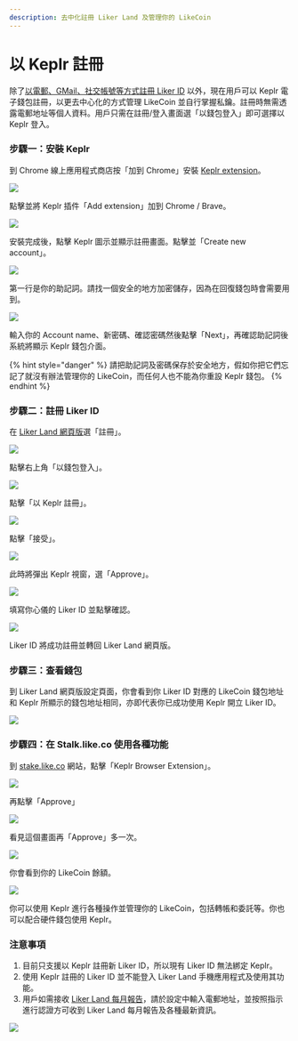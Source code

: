 ```yaml
---
description: 去中化註冊 Liker Land 及管理你的 LikeCoin
---
```


# 以 Keplr 註冊

除了[以電郵、GMail、社交帳號等方式註冊 Liker ID](register.md) 以外，現在用戶可以 Keplr 電子錢包註冊，以更去中心化的方式管理 LikeCoin 並自行掌握私鑰。註冊時無需透露電郵地址等個人資料。用戶只需在註冊/登入畫面選「以錢包登入」即可選擇以 Keplr 登入。

### 步驟一：安裝 Keplr

到 Chrome 線上應用程式商店按「加到 Chrome」安裝 [Keplr extension](https://chrome.google.com/webstore/detail/keplr/dmkamcknogkgcdfhhbddcghachkejeap)。

![](../../.gitbook/assets/keplr01.png)

點擊並將 Keplr 插件「Add extension」加到 Chrome / Brave。

![](../../.gitbook/assets/keplr02.png)

安裝完成後，點擊 Keplr 圖示並顯示註冊畫面。點擊並「Create new account」。

![](../../.gitbook/assets/keplr03.png)

第一行是你的助記詞。請找一個安全的地方加密儲存，因為在回復錢包時會需要用到。

![](../../.gitbook/assets/keplr04.png)

輸入你的 Account name、新密碼、確認密碼然後點擊「Next」，再確認助記詞後系統將顯示 Keplr 錢包介面。

{% hint style="danger" %}
請把助記詞及密碼保存於安全地方，假如你把它們忘記了就沒有辦法管理你的 LikeCoin，而任何人也不能為你重設 Keplr 錢包。
{% endhint %}

### 步驟二：註冊 Liker ID

在 [Liker Land 網頁版](https://liker.land/)選「註冊」。

![](../../.gitbook/assets/keplr-liker-id-00.png)

點擊右上角「以錢包登入」。

![](../../.gitbook/assets/keplr-liker-id-01.png)

點擊「以 Keplr 註冊」。

![](../../.gitbook/assets/keplr-liker-id-02.png)

點擊「接受」。

![](../../.gitbook/assets/keplr-liker-id-03-en.png)

此時將彈出 Keplr 視窗，選「Approve」。

![](../../.gitbook/assets/keplr-liker-id-04.png)

填寫你心儀的 Liker ID 並點擊確認。

![](../../.gitbook/assets/keplr-liker-id-05.png)

Liker ID 將成功註冊並轉回 Liker Land 網頁版。

### 步驟三：查看錢包

到 Liker Land 網頁版設定頁面，你會看到你 Liker ID 對應的 LikeCoin 錢包地址和 Keplr 所顯示的錢包地址相同，亦即代表你已成功使用 Keplr 開立 Liker ID。

![](../../.gitbook/assets/keplr-liker-id-06.png)

### 步驟四：在 Stalk.like.co 使用各種功能

到 [stake.like.co](http://stake.like.co/) 網站，點擊「Keplr Browser Extension」。

![](../../.gitbook/assets/keplr06.png)

再點擊「Approve」

![](../../.gitbook/assets/keplr07.png)

看見這個畫面再「Approve」多一次。

![](../../.gitbook/assets/keplr08.png)

你會看到你的 LikeCoin 餘額。

![](../../.gitbook/assets/keplr09.png)

你可以使用 Keplr 進行各種操作並管理你的 LikeCoin，包括轉帳和委託等。你也可以配合硬件錢包使用  Keplr。

### 注意事項

1. 目前只支援以 Keplr 註冊新 Liker ID，所以現有 Liker ID 無法綁定 Keplr。
2. 使用  Keplr 註冊的 Liker ID 並不能登入 Liker Land 手機應用程式及使用其功能。
3. 用戶如需接收 [Liker Land 每月報告](../creatortools/monthly-report.md)，請於設定中輸入電郵地址，並按照指示進行認證方可收到 Liker Land 每月報告及各種最新資訊。

![](../../.gitbook/assets/keplr-liker-id-07.png)

